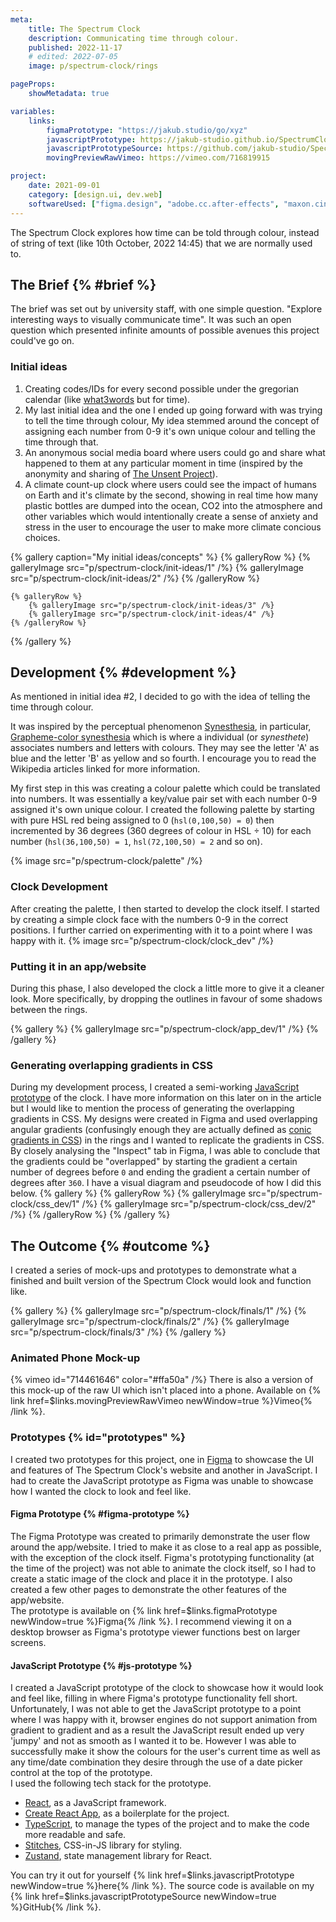 ```yaml
---
meta:
    title: The Spectrum Clock
    description: Communicating time through colour.
    published: 2022-11-17
    # edited: 2022-07-05
    image: p/spectrum-clock/rings

pageProps:
    showMetadata: true

variables:
    links:
        figmaPrototype: "https://jakub.studio/go/xyz"
        javascriptPrototype: https://jakub-studio.github.io/SpectrumClock/build/
        javascriptPrototypeSource: https://github.com/jakub-studio/SpectrumClock
        movingPreviewRawVimeo: https://vimeo.com/716819915

project:
    date: 2021-09-01
    category: [design.ui, dev.web]
    softwareUsed: ["figma.design", "adobe.cc.after-effects", "maxon.cinema4d", "maxon.redshift"]
---
```

The Spectrum Clock explores how time can be told through colour, instead of string of text (like 10th October, 2022 14:45) that we are normally used to.

## The Brief {% #brief %}
The brief was set out by university staff, with one simple question. "Explore interesting ways to visually communicate time". It was such an open question which presented infinite amounts of possible avenues this project could've go on.

### Initial ideas
1. Creating codes/IDs for every second possible under the gregorian calendar (like [what3words](https://what3words.com/) but for time).
2. My last initial idea and the one I ended up going forward with was trying to tell the time through colour,  My idea stemmed around the concept of assigning each number from 0-9 it's own unique colour and telling the time through that.
3. An anonymous social media board where users could go and share what happened to them at any particular moment in time (inspired by the anonymity and sharing of [The Unsent Project](https://theunsentproject.com/)).
4. A climate count-up clock where users could see the impact of humans on Earth and it's climate by the second, showing in real time how many plastic bottles are dumped into the ocean, CO2 into the atmosphere and other variables which would intentionally create a sense of anxiety and stress in the user to encourage the user to make more climate concious choices.

{% gallery caption="My initial ideas/concepts" %}
    {% galleryRow %}
        {% galleryImage src="p/spectrum-clock/init-ideas/1" /%}
        {% galleryImage src="p/spectrum-clock/init-ideas/2" /%}
    {% /galleryRow %}

    {% galleryRow %}
        {% galleryImage src="p/spectrum-clock/init-ideas/3" /%}
        {% galleryImage src="p/spectrum-clock/init-ideas/4" /%}
    {% /galleryRow %}
{% /gallery %}

## Development {% #development %}
As mentioned in initial idea #2, I decided to go with the idea of telling the time through colour.

It was inspired by the perceptual phenomenon [Synesthesia](https://en.wikipedia.org/wiki/Synesthesia), in particular, [Grapheme-color synesthesia](https://en.wikipedia.org/wiki/Grapheme%E2%80%93color_synesthesia) which is where a individual (or *synesthete*) associates numbers and letters with colours. They may see the letter 'A' as blue and the letter 'B' as yellow and so fourth. I encourage you to read the Wikipedia articles linked for more information.

My first step in this was creating a colour palette which could be translated into numbers. It was essentially a key/value pair set with each number 0-9 assigned it's own unique colour. I created the following palette by starting with pure HSL red being assigned to 0 (`hsl(0,100,50) = 0`) then incremented by 36 degrees (360 degrees of colour in HSL &#247; 10) for each number (`hsl(36,100,50) = 1`, `hsl(72,100,50) = 2` and so on).

{% image src="p/spectrum-clock/palette" /%}

### Clock Development
After creating the palette, I then started to develop the clock itself. I started by creating a simple clock face with the numbers 0-9 in the correct positions.
I further carried on experimenting with it to a point where I was happy with it.
{% image src="p/spectrum-clock/clock_dev" /%}

### Putting it in an app/website
During this phase, I also developed the clock a little more to give it a cleaner look. More specifically, by dropping the outlines in favour of some shadows between the rings.

{% gallery %}
    {% galleryImage src="p/spectrum-clock/app_dev/1" /%}
{% /gallery %}
### Generating overlapping gradients in CSS
During my development process, I created a semi-working [JavaScript prototype](#js-prototype) of the clock. I have more information on this later on in the article but I would like to mention the process of generating the overlapping gradients in CSS. My designs were created in Figma and used overlapping angular gradients (confusingly enough they are actually defined as [conic gradients in CSS](https://developer.mozilla.org/en-US/docs/Web/CSS/gradient/conic-gradient)) in the rings and I wanted to replicate the gradients in CSS. By closely analysing the "Inspect" tab in Figma, I was able to conclude that the gradients could be "overlapped" by starting the gradient a certain number of degrees before `0` and ending the gradient a certain number of degrees after `360`. I have a visual diagram and pseudocode of how I did this below.
{% gallery %}
    {% galleryRow %}
        {% galleryImage src="p/spectrum-clock/css_dev/1" /%}
        {% galleryImage src="p/spectrum-clock/css_dev/2" /%}
    {% /galleryRow %}
{% /gallery %}

## The Outcome {% #outcome %}
I created a series of mock-ups and prototypes to demonstrate what a finished and built version of the Spectrum Clock would look and function like.

{% gallery %}
    {% galleryImage src="p/spectrum-clock/finals/1" /%}
    {% galleryImage src="p/spectrum-clock/finals/2" /%}
    {% galleryImage src="p/spectrum-clock/finals/3" /%}
{% /gallery %}

### Animated Phone Mock-up
{% vimeo id="714461646" color="#ffa50a" /%}
There is also a version of this mock-up of the raw UI which isn't placed into a phone. Available on {% link href=$links.movingPreviewRawVimeo newWindow=true %}Vimeo{% /link %}.

### Prototypes {% id="prototypes" %}
I created two prototypes for this project, one in [Figma](https://www.figma.com/) to showcase the UI and features of The Spectrum Clock's website and another in JavaScript. I had to create the JavaScript prototype as Figma was unable to showcase how I wanted the clock to look and feel like.

#### Figma Prototype {% #figma-prototype %}
The Figma Prototype was created to primarily demonstrate the user flow around the app/website. I tried to make it as close to a real app as possible, with the exception of the clock itself. Figma's prototyping functionality (at the time of the project) was not able to animate the clock itself, so I had to create a static image of the clock and place it in the prototype. I also created a few other pages to demonstrate the other features of the app/website.  
The prototype is available on {% link href=$links.figmaPrototype newWindow=true %}Figma{% /link %}. I recommend viewing it on a desktop browser as Figma's prototype viewer functions best on larger screens.

#### JavaScript Prototype {% #js-prototype %}  
I created a JavaScript prototype of the clock to showcase how it would look and feel like, filling in where Figma's prototype functionality fell short. Unfortunately, I was not able to get the JavaScript prototype to a point where I was happy with it, browser engines do not support animation from gradient to gradient and as a result the JavaScript result ended up very 'jumpy' and not as smooth as I wanted it to be. However I was able to successfully make it show the colours for the user's current time as well as any time/date combination they desire through the use of a date picker control at the top of the prototype.  
I used the following tech stack for the prototype.
- [React](https://reactjs.org/), as a JavaScript framework.
- [Create React App](https://create-react-app.dev/), as a boilerplate for the project.
- [TypeScript](https://www.typescriptlang.org/), to manage the types of the project and to make the code more readable and safe.
- [Stitches](https://stitches.dev/), CSS-in-JS library for styling.
- [Zustand](https://docs.pmnd.rs/zustand), state management library for React.

You can try it out for yourself {% link href=$links.javascriptPrototype newWindow=true %}here{% /link %}.
The source code is available on my {% link href=$links.javascriptPrototypeSource newWindow=true %}GitHub{% /link %}.